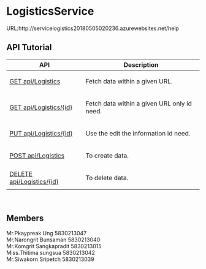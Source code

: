 <h1>LogisticsService</h1>
URL:http://servicelogistics20180505020236.azurewebsites.net/help<br/>
<h2 id="Logistics">API Tutorial</h2>
<table class="help-page-table">
    <thead>
        <tr><th>API</th><th>Description</th></tr>
    </thead>
    <tbody>
        <tr>
            <td class="api-name"><a href="/Help/Api/GET-api-Logistics">GET api/Logistics</a></td>
            <td class="api-documentation">
                <p>Fetch data within a given URL.</p>
            </td>
        </tr>
        <tr>
            <td class="api-name"><a href="/Help/Api/GET-api-Logistics-id">GET api/Logistics/{id}</a></td>
            <td class="api-documentation">
                <p>Fetch data within a given URL only id need.</p>
            </td>
        </tr>
        <tr>
            <td class="api-name"><a href="/Help/Api/PUT-api-Logistics-id">PUT api/Logistics/{id}</a></td>
            <td class="api-documentation">
                <p>Use the edit the information id need.</p>
            </td>
        </tr>
        <tr>
            <td class="api-name"><a href="/Help/Api/POST-api-Logistics">POST api/Logistics</a></td>
            <td class="api-documentation">
                <p>To create data.</p>
            </td>
        </tr>
        <tr>
            <td class="api-name"><a href="/Help/Api/DELETE-api-Logistics-id">DELETE api/Logistics/{id}</a></td>
            <td class="api-documentation">
                <p>To delete data.</p>
            </td>
        </tr>
    </tbody>
</table>

<br/>
<h2>Members</h2>
Mr.Pkaypreak Ung 5830213047</br> 
Mr.Narongrit Bunsaman 5830213040<br>
Mr.Komgrit Sangkapradit 5830213015<br> 
Miss.Thitima sungsua 5830213042</br>
Mr.Siwakorn Sripetch 5830213039
